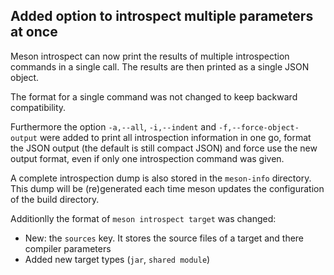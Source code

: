 ## Added option to introspect multiple parameters at once

Meson introspect can now print the results of multiple introspection
commands in a single call. The results are then printed as a single JSON
object.

The format for a single command was not changed to keep backward
compatibility.

Furthermore the option `-a,--all`, `-i,--indent` and `-f,--force-object-output`
were added to print all introspection information in one go, format the
JSON output (the default is still compact JSON) and force use the new
output format, even if only one introspection command was given.

A complete introspection dump is also stored in the `meson-info`
directory. This dump will be (re)generated each time meson updates the
configuration of the build directory.

Additionlly the format of `meson introspect target` was changed:

  - New: the `sources` key. It stores the source files of a target and there compiler parameters
  - Added new target types (`jar`, `shared module`)
